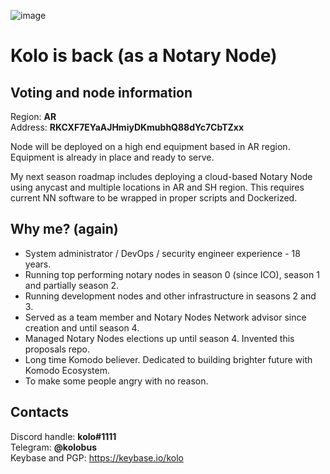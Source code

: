 ![image](https://user-images.githubusercontent.com/2559459/113327861-2263be80-9324-11eb-8593-c955e0df3d84.jpeg)

# Kolo is back (as a Notary Node)

## Voting and node information

Region: **AR**  
Address: **RKCXF7EYaAJHmiyDKmubhQ88dYc7CbTZxx**  

Node will be deployed on a high end equipment based in AR region. Equipment is already in place and ready to serve.

My next season roadmap includes deploying a cloud-based Notary Node using anycast and multiple locations in AR and SH region. This requires current NN software to be wrapped in proper scripts and Dockerized.

## Why me? (again)

 - System administrator / DevOps / security engineer experience - 18 years.
 - Running top performing notary nodes in season 0 (since ICO), season 1 and partially season 2.
 - Running development nodes and other infrastructure in seasons 2 and 3.
 - Served as a team member and Notary Nodes Network advisor since creation and until season 4.
 - Managed Notary Nodes elections up until season 4. Invented this proposals repo.
 - Long time Komodo believer. Dedicated to building brighter future with Komodo Ecosystem.
 - To make some people angry with no reason.

## Contacts ##

Discord handle: **kolo#1111**  
Telegram: **@kolobus**  
Keybase and PGP: https://keybase.io/kolo
